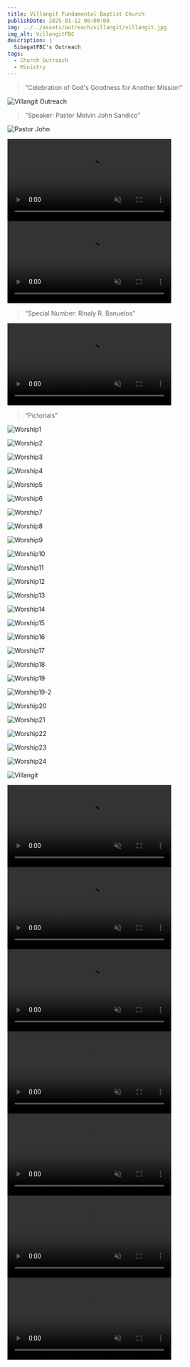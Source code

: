 ```yaml
---
title: Villangit Fundamental Baptist Church
publishDate: 2025-01-12 00:00:00
img: ../../assets/outreach/villangit/villangit.jpg
img_alt: VillangitFBC
description: |
  SibagatFBC's Outreach
tags:
  - Church Outreach
  - Ministry
---
```

<Blockquote name="Villangit Outreach">
“Celebration of God's Goodness for Another Mission”
</Blockquote>

![Villangit Outreach](../../assets/outreach/villangit/villangit2.jpg)

<Blockquote name="Speaker">
“Speaker: Pastor Melvin John Sandico”
</Blockquote>

![Pastor John](../../assets/outreach/villangit/ptrjohn.jpg)

<div class="vidfrm"><video width="368" controls="" onmouseover="this.play()" loop muted preload="metadata"><source src="/assets/outreach/villangit/worship.mp4" type="video/mp4"></video></div>

<div class="vidfrm"><video width="368" controls="" onmouseover="this.play()" loop muted preload="metadata"><source src="/assets/outreach/villangit/worship2.mp4" type="video/mp4"></video></div>

<Blockquote name="Special Song">
“Special Number: Rinaly R. Banuelos”
</Blockquote>
<div class="vidfrm"><video width="368" controls="" onmouseover="this.play()" loop muted preload="metadata"><source src="/assets/outreach/villangit/carrythelight.mp4" type="video/mp4"></video></div>

<Blockquote name="Pic">
“Pictorials”
</Blockquote>

![Worship1](../../assets/outreach/villangit/worship1.jpg)

![Worship2](../../assets/outreach/villangit/worship2.jpg)

![Worship3](../../assets/outreach/villangit/worship3.jpg)

![Worship4](../../assets/outreach/villangit/worship4.jpg)

![Worship5](../../assets/outreach/villangit/worship5.jpg)

![Worship6](../../assets/outreach/villangit/worship6.jpg)

![Worship7](../../assets/outreach/villangit/worship7.jpg)

![Worship8](../../assets/outreach/villangit/worship8.jpg)

![Worship9](../../assets/outreach/villangit/worship9.jpg)

![Worship10](../../assets/outreach/villangit/worship10.jpg)

![Worship11](../../assets/outreach/villangit/worship11.jpg)

![Worship12](../../assets/outreach/villangit/worship12.jpg)

![Worship13](../../assets/outreach/villangit/worship13.jpg)

![Worship14](../../assets/outreach/villangit/worship14.jpg)

![Worship15](../../assets/outreach/villangit/worship15.jpg)

![Worship16](../../assets/outreach/villangit/worship16.jpg)

![Worship17](../../assets/outreach/villangit/worship17.jpg)

![Worship18](../../assets/outreach/villangit/worship18.jpg)

![Worship19](../../assets/outreach/villangit/worship19.jpg)

![Worship19-2](../../assets/outreach/villangit/worship19-2.jpg)

![Worship20](../../assets/outreach/villangit/worship20.jpg)

![Worship21](../../assets/outreach/villangit/worship21.jpg)

![Worship22](../../assets/outreach/villangit/worship22.jpg)

![Worship23](../../assets/outreach/villangit/worship23.jpg)

![Worship24](../../assets/outreach/villangit/worship24.jpg)

![Villangit](../../assets/outreach/villangit/vlng2.jpg)

<div class="vidfrm"><video width="368" controls="" onmouseover="this.play()" loop muted preload="metadata"><source src="/assets/outreach/villangit/clothe-giving.mp4" type="video/mp4"></video></div>

<div class="vidfrm"><video width="368" controls="" onmouseover="this.play()" loop muted preload="metadata"><source src="/assets/outreach/villangit/clothe-giving2.mp4" type="video/mp4"></video></div>

<div class="vidfrm"><video width="368" controls="" onmouseover="this.play()" loop muted preload="metadata"><source src="/assets/outreach/villangit/clothe-giving3.mp4" type="video/mp4"></video></div>

<div class="vidfrm"><video width="368" controls="" onmouseover="this.play()" loop muted preload="metadata"><source src="/assets/outreach/villangit/arrival1.mp4" type="video/mp4"></video></div>

<div class="vidfrm"><video width="368" controls="" onmouseover="this.play()" loop muted preload="metadata"><source src="/assets/outreach/villangit/arrival2.mp4" type="video/mp4"></video></div>

<div class="vidfrm"><video width="368" controls="" onmouseover="this.play()" loop muted preload="metadata"><source src="/assets/outreach/villangit/punhikon.mp4" type="video/mp4"></video></div>

<div class="vidfrm"><video width="368" controls="" onmouseover="this.play()" loop muted preload="metadata"><source src="/assets/outreach/villangit/river.mp4" type="video/mp4"></video></div>